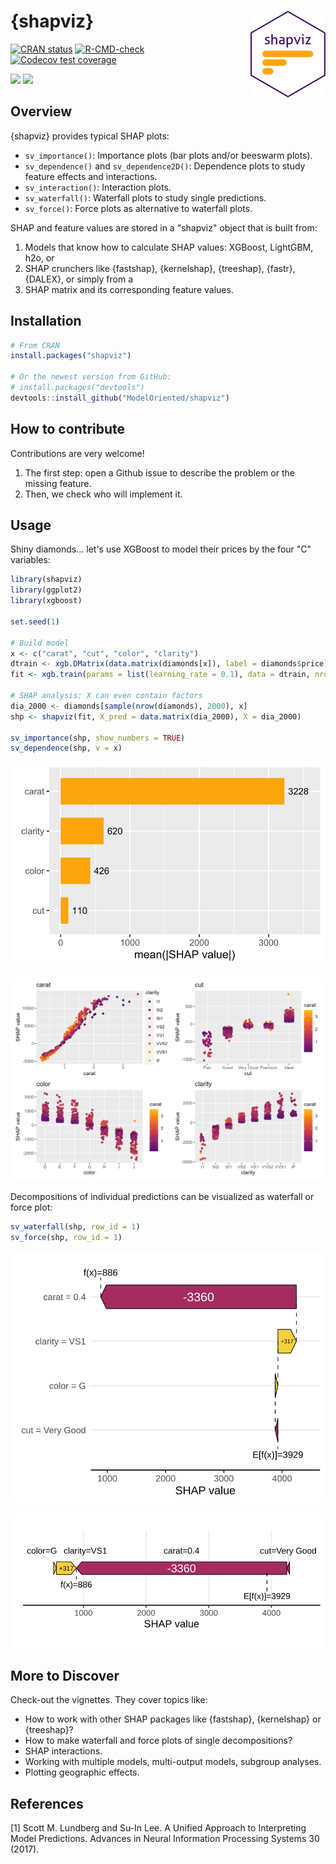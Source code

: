 # {shapviz} <a href='https://github.com/ModelOriented/shapviz'><img src='man/figures/logo.png' align="right" height="139" /></a>

<!-- badges: start -->

[![CRAN status](http://www.r-pkg.org/badges/version/shapviz)](https://cran.r-project.org/package=shapviz)
[![R-CMD-check](https://github.com/ModelOriented/shapviz/actions/workflows/R-CMD-check.yaml/badge.svg)](https://github.com/ModelOriented/shapviz/actions)
[![Codecov test coverage](https://codecov.io/gh/ModelOriented/shapviz/branch/main/graph/badge.svg)](https://app.codecov.io/gh/ModelOriented/shapviz?branch=main)

[![](https://cranlogs.r-pkg.org/badges/shapviz)](https://cran.r-project.org/package=shapviz) 
[![](https://cranlogs.r-pkg.org/badges/grand-total/shapviz?color=orange)](https://cran.r-project.org/package=shapviz)

<!-- badges: end -->

## Overview

{shapviz} provides typical SHAP plots:

- `sv_importance()`: Importance plots (bar plots and/or beeswarm plots).
- `sv_dependence()` and `sv_dependence2D()`: Dependence plots to study feature effects and interactions.
- `sv_interaction()`: Interaction plots.
- `sv_waterfall()`: Waterfall plots to study single predictions.
- `sv_force()`: Force plots as alternative to waterfall plots.

SHAP and feature values are stored in a "shapviz" object that is built from:

1. Models that know how to calculate SHAP values: XGBoost, LightGBM, h2o, or
2. SHAP crunchers like {fastshap}, {kernelshap}, {treeshap}, {fastr}, {DALEX}, or simply from a
3. SHAP matrix and its corresponding feature values. 

## Installation

``` r
# From CRAN
install.packages("shapviz")

# Or the newest version from GitHub:
# install.packages("devtools")
devtools::install_github("ModelOriented/shapviz")
```

## How to contribute

Contributions are very welcome!

1. The first step: open a Github issue to describe the problem or the missing feature.
2. Then, we check who will implement it. 

## Usage

Shiny diamonds... let's use XGBoost to model their prices by the four "C" variables:

```r
library(shapviz)
library(ggplot2)
library(xgboost)

set.seed(1)

# Build model
x <- c("carat", "cut", "color", "clarity")
dtrain <- xgb.DMatrix(data.matrix(diamonds[x]), label = diamonds$price)
fit <- xgb.train(params = list(learning_rate = 0.1), data = dtrain, nrounds = 65)

# SHAP analysis: X can even contain factors
dia_2000 <- diamonds[sample(nrow(diamonds), 2000), x]
shp <- shapviz(fit, X_pred = data.matrix(dia_2000), X = dia_2000)

sv_importance(shp, show_numbers = TRUE)
sv_dependence(shp, v = x)
```

![](man/figures/README-imp.svg)

![](man/figures/README-dep.png)

Decompositions of individual predictions can be visualized as waterfall or force plot:

```r
sv_waterfall(shp, row_id = 1)
sv_force(shp, row_id = 1)
```

![](man/figures/README-waterfall.svg)

![](man/figures/README-force.svg)


## More to Discover

Check-out the vignettes. They cover topics like:

- How to work with other SHAP packages like {fastshap}, {kernelshap} or {treeshap}?
- How to make waterfall and force plots of single decompositions?
- SHAP interactions.
- Working with multiple models, multi-output models, subgroup analyses.
- Plotting geographic effects.

## References

[1] Scott M. Lundberg and Su-In Lee. A Unified Approach to Interpreting Model Predictions. Advances in Neural Information Processing Systems 30 (2017).
